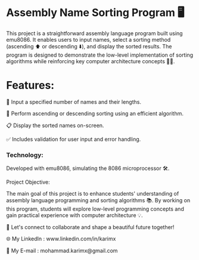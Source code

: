 # Assembly Name Sorting Program 🖥️

<p>This project is a straightforward assembly language program built using emu8086. It enables users to input names, select a sorting method (ascending ⬆️ or descending ⬇️), and display the sorted results. The program is designed to demonstrate the low-level implementation of sorting algorithms while reinforcing key computer architecture concepts 🧑‍💻.</p>

# Features:
<p>📝 Input a specified number of names and their lengths.</p>
<p>🔄 Perform ascending or descending sorting using an efficient algorithm.</p>
<p>📋 Display the sorted names on-screen.</p>
<p>✅ Includes validation for user input and error handling.</p>

### Technology:
<p>Developed with emu8086, simulating the 8086 microprocessor 🛠️.</p>

<p>Project Objective:</p>
<p>The main goal of this project is to enhance students' understanding of assembly language programming and sorting algorithms 📚. By working on this program, students will explore low-level programming concepts and gain practical experience with computer architecture 💡.</p>

<p>🚀 Let's connect to collaborate and shape a beautiful future together! </p>
<p>🌐 My LinkedIn : www.linkedin.com/in/karimx </p>
<p>📩 My E-mail : mohammad.karimx@gmail.com </p>
